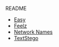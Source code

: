 README

- [Easy](Easy/)
- [Feelz](Feelz/)
- [Network Names](NetworkNames/)
- [TextStego](TextStego/)